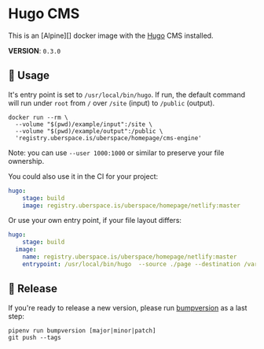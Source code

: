 # Hugo CMS

This is an [Alpine][]  docker image with the [Hugo][] CMS installed.

__VERSION__: `0.3.0`

## :children_crossing: Usage

It's entry point is set to `/usr/local/bin/hugo`. If run, the default command
will run under `root` from `/` over `/site` (input) to `/public` (output).

```shell
docker run --rm \
  --volume "$(pwd)/example/input":/site \
  --volume "$(pwd)/example/output":/public \
  'registry.uberspace.is/uberspace/homepage/cms-engine'
```

Note: you can use `--user 1000:1000` or similar to preserve your file ownership.

You could also use it in the CI for your project:

```yaml
hugo:
	stage: build
	image: registry.uberspace.is/uberspace/homepage/netlify:master
```

Or use your own entry point, if your file layout differs:

```yaml
hugo:
	stage: build
  image:
    name: registry.uberspace.is/uberspace/homepage/netlify:master
    entrypoint: /usr/local/bin/hugo  --source ./page --destination /var/www --minify"
```

## :bookmark: Release

If you're ready to release a new version, please run [bumpversion][] as a last
step:

```shell
pipenv run bumpversion [major|minor|patch]
git push --tags
```

[Hugo]: https://gohugo.io
[bumpversion]: https://github.com/peritus/bumpversion
